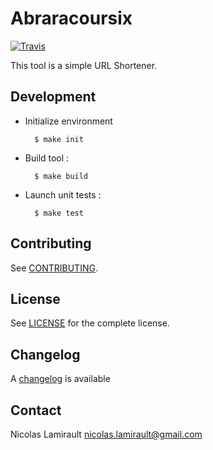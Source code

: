 # Abraracoursix

[![Travis](https://img.shields.io/travis/nlamirault/abraracoursix.svg)]()

This tool is a simple URL Shortener.

## Development

* Initialize environment

        $ make init

* Build tool :

        $ make build

* Launch unit tests :

        $ make test

## Contributing

See [CONTRIBUTING](CONTRIBUTING.md).


## License

See [LICENSE](LICENSE) for the complete license.


## Changelog

A [changelog](ChangeLog.md) is available


## Contact

Nicolas Lamirault <nicolas.lamirault@gmail.com>



